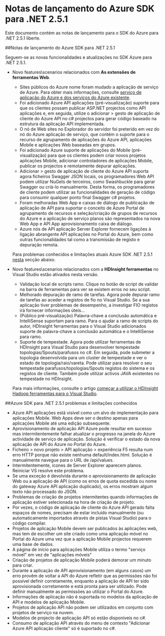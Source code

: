 <properties 
   pageTitle="Notas de lançamento do Azure SDK para .NET 2.5.1" 
   description="Notas de lançamento do Azure SDK para .NET 2.5.1" 
   services="app-service" 
   documentationCenter=".net,nodejs,java" 
   authors="Juliako" 
   manager="erikre" 
   editor=""/>

<tags
   ms.service="app-service"
   ms.devlang="multiple"
   ms.topic="article"
   ms.tgt_pltfrm="na"
   ms.workload="integration" 
   ms.date="10/10/2016"
   ms.author="juliako"/>


# <a name="azure-sdk-for-net-251-release-notes"></a>Notas de lançamento do Azure SDK para .NET 2.5.1

Este documento contém as notas de lançamento para o SDK do Azure para .NET 2.5.1 liberte. 

##<a name="azure-sdk-for-net-251-release-notes"></a>Notas de lançamento do Azure SDK para .NET 2.5.1

Seguem-se as novas funcionalidades e atualizações no SDK Azure para .NET 2.5.1.

- Novo features\scenarios relacionados com **As extensões de ferramentas Web**. 

    - Sites públicos do Azure nome foram mudado a aplicação de serviço de Azure. Para obter mais informações, consulte [serviço de aplicação do Azure e dos serviços do Azure existente](app-service-changes-existing-services.md).
    - Foi adicionado Azure API aplicações (pré-visualização) suporte para que os clientes possam publicar ASP.NET projectos como API aplicações e, em seguida, utilize o adicionar > gesto de aplicação de cliente do Azure API no c# projectos para gerar código baseado na estrutura da aplicação API implementada. 
    - O nó de Web sites no Explorador do servidor foi preterido em vez do nó do Azure aplicação de serviço, que contém o suporte para o recurso de agrupamento de aplicações do Azure API, aplicações Mobile e aplicações Web baseadas em grupos.
    - Foi adicionado Azure suporte de aplicações do Mobile (pré-visualização) para que os clientes podem criar novos projetos aplicações Mobile, adicionar controladores de aplicações Mobile, publicar os projectos e remotamente depurar aplicações.
    - Adicionar > gesto de aplicação de cliente do Azure API suporta agora ficheiros Swagger JSON locais, os programadores Web API podem utilizar NuGets de terceiros, como Swashbuckle para gerar Swagger ou criá-lo manualmente. Desta forma, os programadores de cliente podem utilizar as funcionalidades de geração de código para consumir qualquer ponto final Swagger c# projetos. 
    - Foram melhoradas Web App e caixas de diálogo de publicação de aplicação de API para suportar o conceito de Azure Portal de agrupamento de recursos e seleção/criação de grupos de recursos do Azure e a aplicação de serviço planos são representados na nova Web App e API App aprovisionamento caixa de diálogo. 
    - Azure nós de API aplicação Server Explorer fornecem ligações à ligação abrangente API aplicações no Portal do Azure, bem como outras funcionalidades tal como a transmissão de registo e depuração remota.

    Para problemas conhecidos e limitações atuais Azure SDK .NET 2.5.1 [nesta](app-service-release-notes.md#known_issues_2_5_1) secção abaixo.


- Novo features\scenarios relacionados com a **HDInsight ferramentas** no Visual Studio estão ativados nesta versão. 
    - Validação local de scripts ramo. Clique no botão de script de validar na barra de ferramentas para ver se existem erros no seu script. 
    - Melhorado depuração de ramo de tarefas. Agora pode depurar ramo de tarefas ao aceder a registos de fio no Visual Studio. Se a sua aplicação tiver problemas de desempenho, a investigar FIO registos irá fornecer informações úteis...
    - (Público pré-visualização) Palavra-chave a conclusão automática e IntelliSense suportam para ramo. Para o ajudar a ramo de scripts do autor, HDInsight ferramentas para o Visual Studio adicionados suporte de palavra-chave a conclusão automática e o IntelliSense para ramo.
    - Suporte de tempestade. Agora pode utilizar ferramentas de HDInsight para Visual Studio para desenvolver tempestade topologias/Spouts/parafusos no c#. Em seguida, pode submeter a topologia desenvolvida para um cluster de tempestade e ver o estado de topologia/raio/vareta. Pode utilizar para resolver o seu tempestade parafusos/topologias/Spouts registos do sistema e os registos de cliente. Também pode utilizar activos JAVA existentes no tempestade no HDInsight.
    
    Para mais informações, consulte o artigo [começar a utilizar o HDInsight Hadoop ferramentas para o Visual Studio](hdinsight-hadoop-visual-studio-tools-get-started.md).



##<a id="known_issues_2_5_1"></a>Azure SDK para .NET 2.5.1 problemas e limitações conhecidos

- Azure API aplicações está visível como um alvo de implementação para aplicações Mobile. Web Apps deve ser o destino apenas para aplicações Mobile até uma edição subsequente. 
- Aprovisionamento de aplicação API Azure pode resultar em sucesso mas intermitentemente falhar atualizar o progresso na janela do Azure actividade de serviço de aplicação. Solução é verificar o estado da nova aplicação de API do Azure no Portal do Azure. 
- Ficheiro > novo projeto > API aplicação > experiência F5 resulta num erro HTTP porque não existe nenhuma default/index.html. Solução é manualmente navegue para o URL de /api/values. 
- Intermitentemente, ícones de Server Explorer aparecem planos. Reiniciar VS resolve este problema. 
- Se uma exceção é devolvida durante o aprovisionamento de aplicação Web ou a aplicação de API (como os erros de quota excedida ou nome do gateway Azure API aplicação duplicado), os erros mostram algum texto não processado do JSON. 
- Problemas de criação de projetos intermitentes quando informações de aplicação estiver selecionada na hora de criação de projeto.
- Por vezes, o código de aplicação de cliente do Azure API gerado falta espaços de nomes, precisam de estar incluído manualmente (ou automaticamente importados através de pistas Visual Studio) para o código compilar. 
- Projetos de aplicação Mobile devem ser publicados às aplicações web, mas tem de escolher um site criado como uma aplicação móvel no Portal do Azure uma vez que a aplicação Mobile projectos requerem uma base de dados. 
- A página de início para aplicações Mobile utiliza o termo "serviço móvel" em vez de "aplicações móveis" 
- Criação de projetos de aplicação Mobile poderá demorar um minuto para criar. 
- Durante a aplicação de API aprovisionamento (em alguns casos) um erro provêm de voltar a API do Azure refletir que as permissões não foi possível definir corretamente, enquanto a aplicação de API ter sido aprovisionada corretamente e está pronta para ser utilizado. Pode definir manualmente as permissões ao utilizar o Portal do Azure.
- Informações de aplicação não é suportada no modelos da aplicação de API e modelos de aplicação Mobile.
- Projetos de aplicação API não podem ser utilizados em conjunto com projetos de serviço na nuvem.
- Modelos de projecto de aplicação API só estão disponíveis no c#.
- Consumo de aplicação API através do menu de contexto "Adicionar Azure API aplicação cliente" só é suportado no c#.

 
